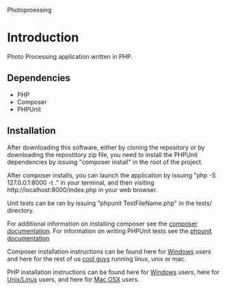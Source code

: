 Photoproessing

# Introduction #

Photo Processing application written in PHP. 

## Dependencies ##
* PHP
* Composer
* PHPUnit

## Installation ##

After downloading this software, either by cloning the repository or by downloading the repostitory zip file, you need to install the PHPUnit dependencies by issuing "composer install" in the root of the project.

After composer installs, you can launch the application by issuing "php -S 127.0.0.1:8000 -t ." in your terminal, and then visiting http://localhost:8000/index.php in your web browser.

Unit tests can be ran by issuing "phpunit TestFileName.php" in the tests/ directory.

For additional information on installing composer see the [composer documentation](https://getcomposer.org/doc/01-basic-usage.md). For information on writing PHPUnit tests see the [phpunit documentation](https://phpunit.de/manual/current/en/)

Composer installation instructions can be found here for [Windows](https://getcomposer.org/doc/00-intro.md#installation-windows) users and here for the rest of us [cool guys](https://getcomposer.org/doc/00-intro.md#installation-linux-unix-osx) running linux, unix or mac.

PHP installation instructions can be found here for [Windows](http://php.net/manual/en/install.windows.manual.php) users, here for [Unix/Linux](http://php.net/manual/en/install.unix.php) users, and here for [Mac OSX](http://php.net/manual/en/install.macosx.php) users.
